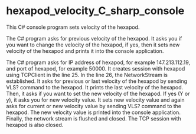 # hexapod_velocity_C_sharp_console
This C# console program sets velocity of the hexapod. 

The C# program asks for previous velocity of the hexapod. It asks you if you want to change the velocity of the hexapod, if yes, then it sets new velocity of the hexapod and prints it into the console application. 

The C# program asks for IP address of hexapod, for example 147.213.112.19, and port of hexapod, for example 50000. It creates session with hexapod using TCPClient in the line 25. In the line 26, the NetworkStream is established. It asks for previous or last velocity of the hexapod by sending VLS? command to the hexapod. It prints the last velocity of the hexapod. Then, it asks if you want to set the new velocity of the hexapod. If yes (Y or y), it asks you for new velocity value. It sets new velocity value and again asks for current or new velocity value by sending VLS? command to the hexapod. The new velocity value is printed into the console application. Finally, the network stream is flushed and closed. The TCP session with hexapod is also closed. 
